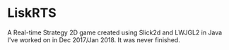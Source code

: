 # LiskRTS

A Real-time Strategy 2D game created using Slick2d and LWJGL2 in Java I've worked on in Dec 2017/Jan 2018.
It was never finished.
